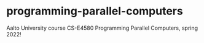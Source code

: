 # programming-parallel-computers
Aalto University course CS-E4580 Programming Parallel Computers, spring 2022!
